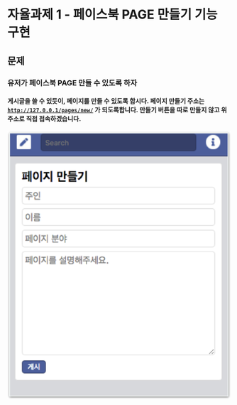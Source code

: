 # 자율과제 1 - 페이스북 PAGE 만들기 기능 구현

## 문제

### 유저가 페이스북 PAGE 만들 수 있도록 하자

#### 게시글을 쓸 수 있듯이, 페이지를 만들 수 있도록 합시다. 페이지 만들기 주소는 [`http://127.0.0.1/pages/new/`](http://127.0.0.1/pages/new/) 가 되도록합니다. 만들기 버튼을 따로 만들지 않고 위 주소로 직접 접속하겠습니다.

![](../../.gitbook/assets/image%20%2864%29.png)




